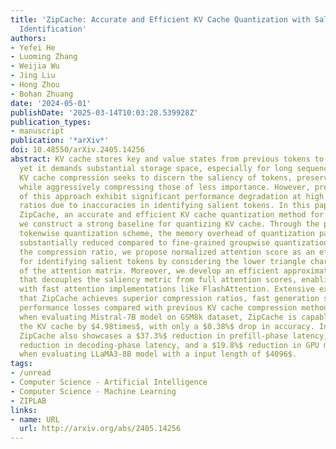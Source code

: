 ```yaml
---
title: 'ZipCache: Accurate and Efficient KV Cache Quantization with Salient Token
  Identification'
authors:
- Yefei He
- Luoming Zhang
- Weijia Wu
- Jing Liu
- Hong Zhou
- Bohan Zhuang
date: '2024-05-01'
publishDate: '2025-03-14T10:03:28.539928Z'
publication_types:
- manuscript
publication: '*arXiv*'
doi: 10.48550/arXiv.2405.14256
abstract: KV cache stores key and value states from previous tokens to avoid re-computation,
  yet it demands substantial storage space, especially for long sequences. Adaptive
  KV cache compression seeks to discern the saliency of tokens, preserving vital information
  while aggressively compressing those of less importance. However, previous methods
  of this approach exhibit significant performance degradation at high compression
  ratios due to inaccuracies in identifying salient tokens. In this paper, we present
  ZipCache, an accurate and efficient KV cache quantization method for LLMs. First,
  we construct a strong baseline for quantizing KV cache. Through the proposed channel-separable
  tokenwise quantization scheme, the memory overhead of quantization parameters are
  substantially reduced compared to fine-grained groupwise quantization. To enhance
  the compression ratio, we propose normalized attention score as an effective metric
  for identifying salient tokens by considering the lower triangle characteristics
  of the attention matrix. Moreover, we develop an efficient approximation method
  that decouples the saliency metric from full attention scores, enabling compatibility
  with fast attention implementations like FlashAttention. Extensive experiments demonstrate
  that ZipCache achieves superior compression ratios, fast generation speed and minimal
  performance losses compared with previous KV cache compression methods. For instance,
  when evaluating Mistral-7B model on GSM8k dataset, ZipCache is capable of compressing
  the KV cache by $4.98times$, with only a $0.38%$ drop in accuracy. In terms of efficiency,
  ZipCache also showcases a $37.3%$ reduction in prefill-phase latency, a $56.9%$
  reduction in decoding-phase latency, and a $19.8%$ reduction in GPU memory usage
  when evaluating LLaMA3-8B model with a input length of $4096$.
tags:
- /unread
- Computer Science - Artificial Intelligence
- Computer Science - Machine Learning
- ZIPLAB
links:
- name: URL
  url: http://arxiv.org/abs/2405.14256
---
```

